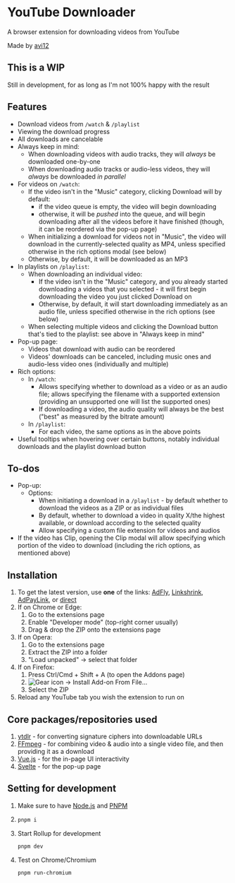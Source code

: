 # YouTube Downloader

A browser extension for downloading videos from YouTube

Made by [avi12](https://avi12.com)

## This is a WIP

Still in development, for as long as I'm not 100% happy with the result

## Features

- Download videos from `/watch` & `/playlist`
- Viewing the download progress
- All downloads are cancelable
- Always keep in mind:
  - When downloading videos with audio tracks, they will _always_ be downloaded one-by-one
  - When downloading audio tracks or audio-less videos, they will _always_ be downloaded _in parallel_
- For videos on `/watch`:
  - If the video isn't in the "Music" category, clicking Download will by default:
    - if the video queue is empty, the video will begin downloading
    - otherwise, it will be _pushed_ into the queue, and will begin downloading after all the videos before it have
      finished (though, it can be reordered via the pop-up page)
  - When initializing a download for videos not in "Music", the video will download in the currently-selected quality as
    MP4, unless specified otherwise in the rich options modal (see below)
  - Otherwise, by default, it will be downloaded as an MP3
- In playlists on `/playlist`:
  - When downloading an individual video:
    - If the video isn't in the "Music" category, and you already started downloading a videos that you selected - it
      will first begin downloading the video you just clicked Download on
    - Otherwise, by default, it will start downloading immediately as an audio file, unless specified otherwise in the
      rich options (see below)
  - When selecting multiple videos and clicking the Download button that's tied to the playlist: see above in "Always
    keep in mind"
- Pop-up page:
  - Videos that download with audio can be reordered
  - Videos' downloads can be canceled, including music ones and audio-less video ones (individually and multiple)
- Rich options:
  - In `/watch`:
    - Allows specifying whether to download as a video or as an audio file; allows specifying the filename with a
      supported extension (providing an unsupported one will list the supported ones)
    - If downloading a video, the audio quality will always be the best ("best" as measured by the bitrate amount)
  - In `/playlist`:
    - For each video, the same options as in the above points
- Useful tooltips when hovering over certain buttons, notably individual downloads and the playlist download button

## To-dos

- Pop-up:
  - Options:
    - When initiating a download in a `/playlist` - by default whether to download the videos as a ZIP or as individual
      files
    - By default, whether to download a video in quality X/the highest available, or download according to the selected
      quality
    - Allow specifying a custom file extension for videos and audios
- If the video has Clip, opening the Clip modal will allow specifying which portion of the video to download (including
  the rich options, as mentioned above)

## Installation

1. To get the latest version, use **one** of the links: [AdFly](http://fumacrom.com/3907988/youtube-downloader),
   [Linkshrink](https://linkshrink.ca/youtube-downloader),
   [AdPayLink](https://go.rancah.com/7hRX), or [direct](https://bit.ly/3tqf9y6)
2. If on Chrome or Edge:
   1. Go to the extensions page
   2. Enable "Developer mode" (top-right corner usually)
   3. Drag & drop the ZIP onto the extensions page
3. If on Opera: 
   1. Go to the extensions page
   3. Extract the ZIP into a folder
   4. "Load unpacked" → select that folder
4. If on Firefox:
   1. Press Ctrl/Cmd + Shift + A (to open the Addons page)
      <!--suppress HtmlDeprecatedAttribute -->
   5. <img src="https://i.imgur.com/HMDtuRV.png" align="top" alt="Gear icon → Install Add-on From File..." />
   3. Select the ZIP
6. Reload any YouTube tab you wish the extension to run on

## Core packages/repositories used

1. [ytdlr](https://github.com/bakapear/ytdlr) - for converting signature ciphers into downloadable URLs
2. [FFmpeg](https://github.com/ffmpegwasm/ffmpeg.wasm) - for combining video & audio into a single video file, and then
   providing it as a download
3. [Vue.js](https://vuejs.org) - for the in-page UI interactivity
4. [Svelte](https://svelte.dev) - for the pop-up page

## Setting for development

1. Make sure to have [Node.js](https://nodejs.org) and [PNPM](https://pnpm.js.org/en/installation)
1. ```bash
   pnpm i
   ```
1. Start Rollup for development
   ```bash
   pnpm dev
   ```
1. Test on Chrome/Chromium
   ```bash
   pnpm run-chromium
   ```
